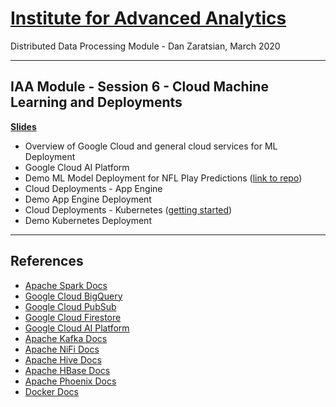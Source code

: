 # [Institute for Advanced Analytics](https://analytics.ncsu.edu/)
Distributed Data Processing Module - Dan Zaratsian, March 2020

-----------------
## IAA Module - Session 6 - Cloud Machine Learning and Deployments
[**Slides**](https://docs.google.com/presentation/d/1Y1Vmk4-AonMmHO8MpjgKiAubK_Mod9W6x1k3Au5zhRc/edit#slide=id.g7238c84f20_1_14450)
* Overview of Google Cloud and general cloud services for ML Deployment
* Google Cloud AI Platform
* Demo ML Model Deployment for NFL Play Predictions ([link to repo](https://github.com/zaratsian/nfl_predictions))
* Cloud Deployments - App Engine
* Demo App Engine Deployment
* Cloud Deployments - Kubernetes ([getting started](https://cloud.google.com/kubernetes-engine/docs/quickstarts/deploying-a-language-specific-app))
* Demo Kubernetes Deployment


-----------------

## References
* [Apache Spark Docs](https://spark.apache.org/docs/latest/)
* [Google Cloud BigQuery](https://cloud.google.com/bigquery/what-is-bigquery)
* [Google Cloud PubSub](https://cloud.google.com/pubsub/docs/concepts)
* [Google Cloud Firestore](https://cloud.google.com/firestore/docs)
* [Google Cloud AI Platform](https://console.cloud.google.com/ai-platform/)
* [Apache Kafka Docs](https://kafka.apache.org/20/documentation.html)
* [Apache NiFi Docs](https://nifi.apache.org/docs.html)
* [Apache Hive Docs](https://cwiki.apache.org/confluence/display/Hive/GettingStarted)
* [Apache HBase Docs](https://hbase.apache.org/book.html)
* [Apache Phoenix Docs](https://phoenix.apache.org/)
* [Docker Docs](https://docs.docker.com/)
